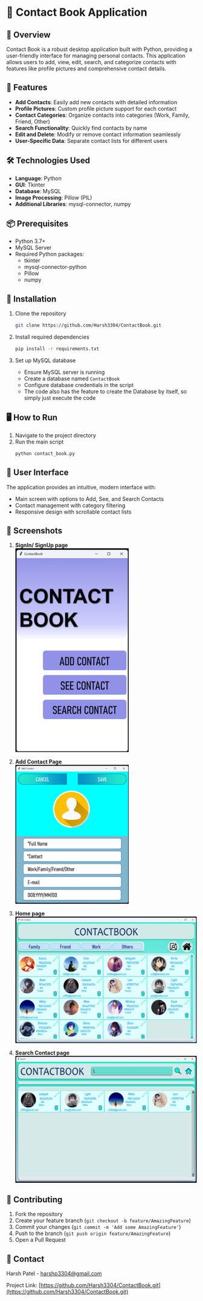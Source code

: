 # 📘 Contact Book Application

## 🌟 Overview

Contact Book is a robust desktop application built with Python, providing a user-friendly interface for managing personal contacts. This application allows users to add, view, edit, search, and categorize contacts with features like profile pictures and comprehensive contact details.

## 🚀 Features

- **Add Contacts**: Easily add new contacts with detailed information
- **Profile Pictures**: Custom profile picture support for each contact
- **Contact Categories**: Organize contacts into categories (Work, Family, Friend, Other)
- **Search Functionality**: Quickly find contacts by name
- **Edit and Delete**: Modify or remove contact information seamlessly
- **User-Specific Data**: Separate contact lists for different users

## 🛠 Technologies Used

- **Language**: Python
- **GUI**: Tkinter
- **Database**: MySQL
- **Image Processing**: Pillow (PIL)
- **Additional Libraries**: mysql-connector, numpy

## 📦 Prerequisites

- Python 3.7+
- MySQL Server
- Required Python packages:
  - tkinter
  - mysql-connector-python
  - Pillow
  - numpy

## 🔧 Installation

1. Clone the repository
   ```bash
   git clone https://github.com/Harsh3304/ContactBook.git
   ```

2. Install required dependencies
   ```bash
   pip install -r requirements.txt
   ```

3. Set up MySQL database
   - Ensure MySQL server is running
   - Create a database named `ContactBook`
   - Configure database credentials in the script
   - The code also has the feature to create the Database by itself, so simply just execute the code 

## 🖥 How to Run

1. Navigate to the project directory
2. Run the main script
   ```bash
   python contact_book.py
   ```

## 🌈 User Interface

The application provides an intuitive, modern interface with:
- Main screen with options to Add, See, and Search Contacts
- Contact management with category filtering
- Responsive design with scrollable contact lists

## 📸 Screenshots

1. **SignIn/ SignUp page**  
   <img src="Dependencies/readme_images/main_screen.png" alt="SignIn/SignUp Page" width="300">  


2. **Add Contact Page**  
   <img src="Dependencies/readme_images/add_contact.png" alt="Add Contact Page" width="300">  
    

3. **Home page**
    ![alt text](Dependencies/readme_images/see_contacts.png)

4. **Search Contact page**
    ![alt text](Dependencies/readme_images/search_contacts.png)

## 🤝 Contributing

1. Fork the repository
2. Create your feature branch (`git checkout -b feature/AmazingFeature`)
3. Commit your changes (`git commit -m 'Add some AmazingFeature'`)
4. Push to the branch (`git push origin feature/AmazingFeature`)
5. Open a Pull Request


## 📧 Contact

Harsh Patel - harshp3304@gmail.com

Project Link: [https://github.com/Harsh3304/ContactBook.git](https://github.com/Harsh3304/ContactBook.git)
